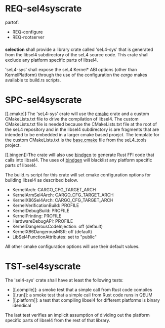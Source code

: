 # REQ-sel4syscrate
partof:
- REQ-configure
- REQ-rootserver
###
**selection** shall provide a library crate called 'seL4-sys' that is generated
from the libsel4 subdirectory of the seL4 source code. This crate shall exclude
any platform specific parts of libsel4.

'seL4-sys' shall expose the seL4 Kernel\* ABI options (other than KernelPlatform)
through the use of the configuration the *cargo* makes available to build.rs scripts.


# SPC-sel4syscrate
[[.cmake]]\:The 'seL4-sys' crate will use the [cmake] crate and a custom CMakeLists.txt file to
drive the compilation of libsel4. The custom CMakeLists.txt file is needed because
the CMakeLists.txt file at the root of the seL4 repository and in the libsel4 subdirectory
is are fragments that are intended to be embedded in a larger cmake based proejct. The
template for the custom CMakeLists.txt is the [base.cmake] file from the seL4_tools
project.

[[.bingen]]\:The crate will also use [bindgen] to generate Rust FFI code that calls into libsel4.
The uses of [bindgen] will blacklist any platform specific parts of libsel4.

The build.rs script for this crate will set cmake configuration options for building
libsel4 as described below.

- KernelArch: CARGO_CFG_TARGET_ARCH
- KernelArmSel4Arch: CARGO_CFG_TARGET_ARCH
- KernelX86Sel4Arch: CARGO_CFG_TARGET_ARCH
- KernelVerificationBuild: PROFILE
- KernelDebugBuild: PROFILE
- KernelPrinting: PROFILE
- HardwareDebugAPI: PROFILE
- KernelDangerousCodeInjection: off (default)
- KernelX86DangerousMSR: off (default)
- LibSel4FunctionAttributes: set to "public"

All other cmake configuration options will use their default values.

[cmake]: https://crates.io/crates/cmake
[base.cmake]: https://github.com/seL4/seL4_tools/blob/master/cmake-tool/base.cmake
[bindgen]: https://crates.io/crates/bindgen


# TST-sel4syscrate
The 'sel4-sys' crate shall have at least the following tests:

- [[.compile]]: a smoke test that a simple call from Rust code compiles
- [[.run]]: a smoke test that a simple call from Rust code runs in QEUM
- [[.platform]]: a test that compiling libsel4 for different platforms is binary
        idendical

The last test verifies an implicit assumption of dividing out the platform specific
parts of libsel4 from the rest of that library.
